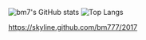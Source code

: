 ![bm7's GitHub stats](https://github-readme-stats.vercel.app/api?username=bm777&show_icons=true)
![Top Langs](https://github-readme-stats.vercel.app/api/top-langs/?username=bm777&theme=buefy&layout=compact)

https://skyline.github.com/bm777/2017
